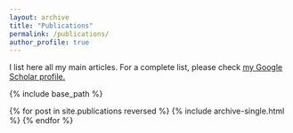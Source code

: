 ```yaml
---
layout: archive
title: "Publications"
permalink: /publications/
author_profile: true
---
```


I list here all my main articles. For a complete list, please check <u><a href="{{https://scholar.google.it/citations?user=5d0T8UAAAAAJ&hl=en}}">my Google Scholar profile</a>.</u>

{% include base_path %}

{% for post in site.publications reversed %}
  {% include archive-single.html %}
{% endfor %}
